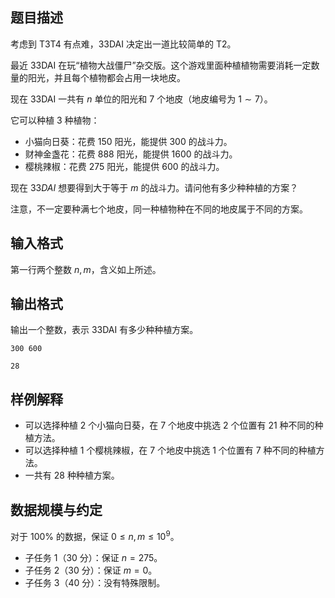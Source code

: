 ## 题目描述

考虑到 T3T4 有点难，33DAI 决定出一道比较简单的 T2。

最近 33DAI 在玩“植物大战僵尸”杂交版。这个游戏里面种植植物需要消耗一定数量的阳光，并且每个植物都会占用一块地皮。

现在 33DAI 一共有 $n$ 单位的阳光和 $7$ 个地皮（地皮编号为 $1\sim 7$）。

它可以种植 $3$ 种植物：

- 小猫向日葵：花费 $150$ 阳光，能提供 $300$ 的战斗力。
- 财神金盏花：花费 $888$ 阳光，能提供 $1600$ 的战斗力。
- 樱桃辣椒：花费 $275$ 阳光，能提供 $600$ 的战斗力。

现在 $33DAI$ 想要得到大于等于 $m$ 的战斗力。请问他有多少种种植的方案？

注意，不一定要种满七个地皮，同一种植物种在不同的地皮属于不同的方案。

## 输入格式

第一行两个整数 $n,m$，含义如上所述。

## 输出格式

输出一个整数，表示 33DAI 有多少种种植方案。

```input1
300 600
```

```output1
28
```

## 样例解释

- 可以选择种植 $2$ 个小猫向日葵，在 $7$ 个地皮中挑选 $2$ 个位置有 $21$ 种不同的种植方法。
- 可以选择种植 $1$ 个樱桃辣椒，在 $7$ 个地皮中挑选 $1$ 个位置有 $7$ 种不同的种植方法。
- 一共有 $28$ 种种植方案。

## 数据规模与约定

对于 $100\%$ 的数据，保证 $0\le n,m\le 10^{9}$。

- 子任务 1（30 分）：保证 $n=275$。
- 子任务 2（30 分）：保证 $m=0$。
- 子任务 3（40 分）：没有特殊限制。